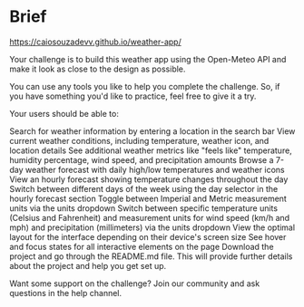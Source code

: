 # Brief
https://caiosouzadevv.github.io/weather-app/

Your challenge is to build this weather app using the Open-Meteo API and make it look as close to the design as possible.

You can use any tools you like to help you complete the challenge. So, if you have something you'd like to practice, feel free to give it a try.

Your users should be able to:

Search for weather information by entering a location in the search bar
View current weather conditions, including temperature, weather icon, and location details
See additional weather metrics like "feels like" temperature, humidity percentage, wind speed, and precipitation amounts
Browse a 7-day weather forecast with daily high/low temperatures and weather icons
View an hourly forecast showing temperature changes throughout the day
Switch between different days of the week using the day selector in the hourly forecast section
Toggle between Imperial and Metric measurement units via the units dropdown
Switch between specific temperature units (Celsius and Fahrenheit) and measurement units for wind speed (km/h and mph) and precipitation (millimeters) via the units dropdown
View the optimal layout for the interface depending on their device's screen size
See hover and focus states for all interactive elements on the page
Download the project and go through the README.md file. This will provide further details about the project and help you get set up.

Want some support on the challenge? Join our community and ask questions in the help channel.
